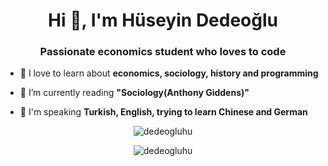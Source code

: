 <h1 align="center">Hi 👋, I'm Hüseyin Dedeoğlu</h1>
<h3 align="center">Passionate economics student who loves to code</h3>

- 🔭 I love to learn about **economics, sociology, history and programming**

- 🌱 I’m currently reading **"Sociology(Anthony Giddens)"**

- 💬 I'm speaking **Turkish, English, trying to learn Chinese and German**

<p align="center">
  <img align="center" src="https://github-readme-stats.vercel.app/api?username=dedeogluhu&show_icons=true" alt="dedeogluhu" />
</p>
<p align="center">
  <img align="center" src="https://github-readme-stats.vercel.app/api/top-langs/?username=dedeogluhu&layout=compact" alt="dedeogluhu" />
</p>

